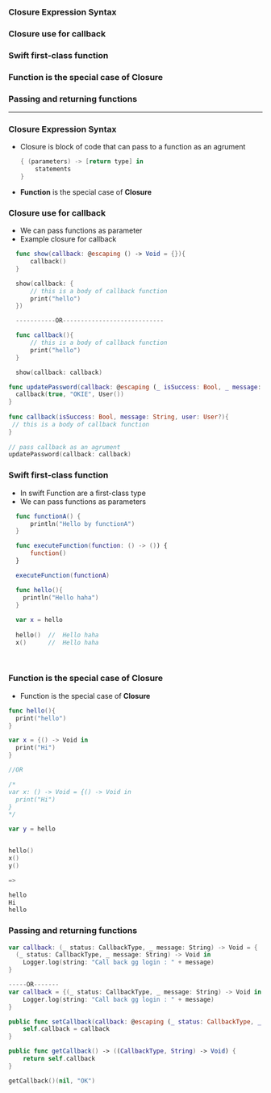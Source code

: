 ### Closure Expression Syntax
### Closure use for callback
### Swift first-class function
### Function is the special case of **Closure**
### Passing and returning functions

--------------------------------------

### Closure Expression Syntax

- Closure is block of code that can pass to a function as an agrument
  ```swift
  { (parameters) -> [return type] in
      statements
  }
  ```

- **Function** is the special case of **Closure**

### Closure use for callback
  - We can pass functions as parameter
  - Example closure for callback

```swift
  func show(callback: @escaping () -> Void = {}){
      callback()
  }

  show(callback: {
      // this is a body of callback function
      print("hello")
  })

  -----------OR----------------------------

  func callback(){
      // this is a body of callback function
      print("hello")
  }

  show(callback: callback)
```

```swift
func updatePassword(callback: @escaping (_ isSuccess: Bool, _ message: String, _ user: User?) -> Void) {
  callback(true, "OKIE", User())
}
       
func callback(isSuccess: Bool, message: String, user: User?){
 // this is a body of callback function
}
     
// pass callback as an agrument
updatePassword(callback: callback)

```

### Swift first-class function
  - In swift Function are a first-class type
  - We can pass functions as parameters

```swift
  func functionA() {
      println("Hello by functionA")
  }

  func executeFunction(function: () -> ()) {
      function()
  }

  executeFunction(functionA)
```

```swift
  func hello(){
    println("Hello haha")
  }
  
  var x = hello
  
  hello()  //  Hello haha
  x()      //  Hello haha
  
  

```

### Function is the special case of **Closure**
  - Function is the special case of **Closure**
  
```swift
func hello(){
  print("hello")
}

var x = {() -> Void in
  print("Hi")
}

//OR

/*
var x: () -> Void = {() -> Void in
  print("Hi")
}
*/

var y = hello


hello()
x()
y()

=>

hello
Hi
hello

```

### Passing and returning functions

```swift
var callback: (_ status: CallbackType, _ message: String) -> Void = {
  (_ status: CallbackType, _ message: String) -> Void in
    Logger.log(string: "Call back gg login : " + message)
}

-----OR-------
var callback = {(_ status: CallbackType, _ message: String) -> Void in
    Logger.log(string: "Call back gg login : " + message)
}

public func setCallback(callback: @escaping (_ status: CallbackType, _ message: String?) -> Void) {
    self.callback = callback
}

public func getCallback() -> ((CallbackType, String) -> Void) {
    return self.callback
}

getCallback()(nil, "OK")
```







